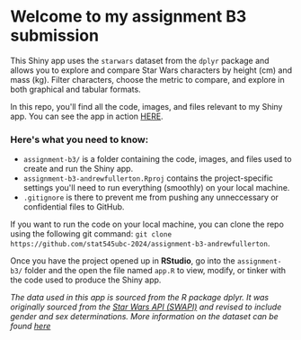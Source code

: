 # Welcome to my assignment B3 submission
This Shiny app uses the `starwars` dataset from the `dplyr` package and allows you to explore and compare Star Wars characters by height (cm) and mass (kg). Filter characters, choose the metric to compare, and explore in both graphical and tabular formats.

In this repo, you'll find all the code, images, and files relevant to my Shiny app. You can see the app in action [HERE](https://andrewfullerton.shinyapps.io/assignment-b3/).

### Here's what you need to know:
* `assignment-b3/` is a folder containing the code, images, and files used to create and run the Shiny app.
* `assignment-b3-andrewfullerton.Rproj` contains the project-specific settings you'll need to run everything (smoothly) on your local machine.
* `.gitignore` is there to prevent me from pushing any unneccessary or confidential files to GitHub.

If you want to run the code on your local machine, you can clone the repo using the following git command: `git clone https://github.com/stat545ubc-2024/assignment-b3-andrewfullerton`. 

Once you have the project opened up in **RStudio**, go into the `assignment-b3/` folder and the open the file named `app.R` to view, modify, or tinker with the code used to produce the Shiny app. 

*The data used in this app is sourced from the R package dplyr. It was originally sourced from the [Star Wars API (SWAPI)](https://swapi.py4e.com/) and revised to include gender and sex determinations. More information on the dataset can be found [here](https://dplyr.tidyverse.org/reference/starwars.html)*
